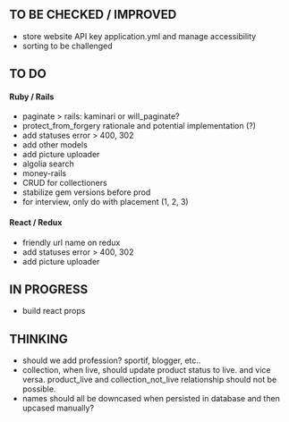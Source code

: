 

## TO BE CHECKED / IMPROVED
* store website API key application.yml and manage accessibility
* sorting to be challenged


## TO DO

#### Ruby / Rails
* paginate > rails: kaminari or will_paginate?
* protect_from_forgery rationale and potential implementation (?)
* add statuses error > 400, 302
* add other models
* add picture uploader
* algolia search
* money-rails
* CRUD for collectioners
* stabilize gem versions before prod
* for interview, only do with placement (1, 2, 3)

#### React / Redux
* friendly url name on redux
* add statuses error > 400, 302
* add picture uploader


## IN PROGRESS
* build react props


## THINKING
* should we add profession? sportif, blogger, etc..
* collection, when live, should update product status to live. and vice versa. product_live and collection_not_live relationship should not be possible.
* names should all be downcased when persisted in database and then upcased manually?
